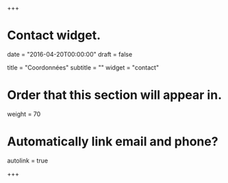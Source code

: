 +++
# Contact widget.

date = "2016-04-20T00:00:00"
draft = false

title = "Coordonnées"
subtitle = ""
widget = "contact"

# Order that this section will appear in.
weight = 70

# Automatically link email and phone?
autolink = true

+++

